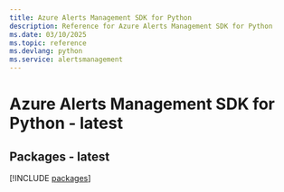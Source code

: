 ```yaml
---
title: Azure Alerts Management SDK for Python
description: Reference for Azure Alerts Management SDK for Python
ms.date: 03/10/2025
ms.topic: reference
ms.devlang: python
ms.service: alertsmanagement
---
```

# Azure Alerts Management SDK for Python - latest
## Packages - latest
[!INCLUDE [packages](alerts-management-index.md)]